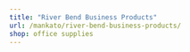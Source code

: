 ```yaml
---
title: "River Bend Business Products"
url: /mankato/river-bend-business-products/
shop: office supplies
---
```

